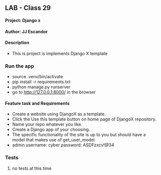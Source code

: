 ## LAB - Class 29

#### Project: Django x
#### Author: JJ Escandor


#### Description

 - This is project is implements Django X template

### Run the app

 - source .venv/bin/activate
 - pip install -r requirements.txt
 - python manage.py runserver
 - go to http://127.0.0.1:8000/ in the browser

#### Feature task and Requirements

- Create a website using DjangoX as a template.
- Click the Use this template button on home page of DjangoX repository.
- Name your repo whatever you like.
- Create a Django app of your choosing.
- The specific functionality of the site is up to you but should have a model that makes use of get_user_model
- admin username: cyber password: ASDFzxcv!@34

### Tests

1. no tests at this time